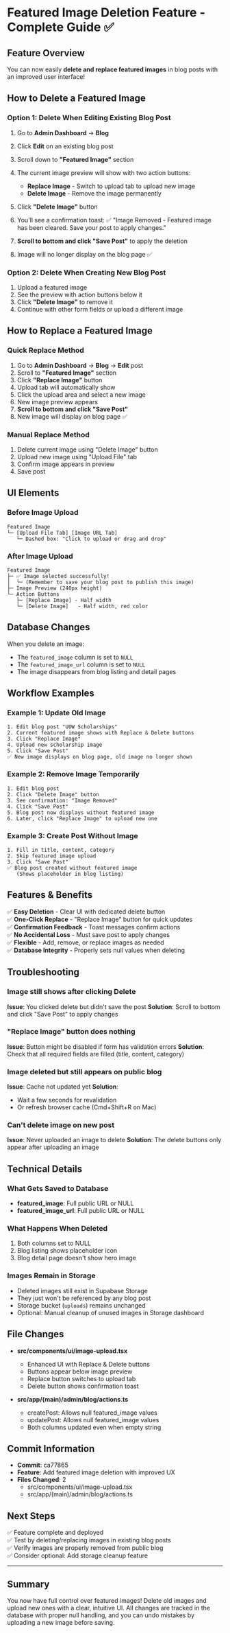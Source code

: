 # Featured Image Deletion Feature - Complete Guide ✅

## Feature Overview

You can now easily **delete and replace featured images** in blog posts with an improved user interface!

## How to Delete a Featured Image

### Option 1: Delete When Editing Existing Blog Post

1. Go to **Admin Dashboard** → **Blog**
2. Click **Edit** on an existing blog post
3. Scroll down to **"Featured Image"** section
4. The current image preview will show with two action buttons:
   - **Replace Image** - Switch to upload tab to upload new image
   - **Delete Image** - Remove the image permanently

5. Click **"Delete Image"** button
6. You'll see a confirmation toast: ✅ "Image Removed - Featured image has been cleared. Save your post to apply changes."
7. **Scroll to bottom and click "Save Post"** to apply the deletion
8. Image will no longer display on the blog page ✅

### Option 2: Delete When Creating New Blog Post

1. Upload a featured image
2. See the preview with action buttons below it
3. Click **"Delete Image"** to remove it
4. Continue with other form fields or upload a different image

## How to Replace a Featured Image

### Quick Replace Method

1. Go to **Admin Dashboard** → **Blog** → **Edit** post
2. Scroll to **"Featured Image"** section
3. Click **"Replace Image"** button
4. Upload tab will automatically show
5. Click the upload area and select a new image
6. New image preview appears
7. **Scroll to bottom and click "Save Post"**
8. New image will display on blog page ✅

### Manual Replace Method

1. Delete current image using "Delete Image" button
2. Upload new image using "Upload File" tab
3. Confirm image appears in preview
4. Save post

## UI Elements

### Before Image Upload
```
Featured Image
└─ [Upload File Tab] [Image URL Tab]
   └─ Dashed box: "Click to upload or drag and drop"
```

### After Image Upload
```
Featured Image
├─ ✅ Image selected successfully!
│  └─ (Remember to save your blog post to publish this image)
├─ Image Preview (240px height)
└─ Action Buttons
   ├─ [Replace Image] - Half width
   └─ [Delete Image]   - Half width, red color
```

## Database Changes

When you delete an image:
- The `featured_image` column is set to `NULL`
- The `featured_image_url` column is set to `NULL`
- The image disappears from blog listing and detail pages

## Workflow Examples

### Example 1: Update Old Image
```
1. Edit blog post "UOW Scholarships"
2. Current featured image shows with Replace & Delete buttons
3. Click "Replace Image"
4. Upload new scholarship image
5. Click "Save Post"
✅ New image displays on blog page, old image no longer shown
```

### Example 2: Remove Image Temporarily
```
1. Edit blog post
2. Click "Delete Image" button
3. See confirmation: "Image Removed"
4. Click "Save Post"
5. Blog post now displays without featured image
6. Later, click "Replace Image" to upload new one
```

### Example 3: Create Post Without Image
```
1. Fill in title, content, category
2. Skip featured image upload
3. Click "Save Post"
✅ Blog post created without featured image
   (Shows placeholder in blog listing)
```

## Features & Benefits

✅ **Easy Deletion** - Clear UI with dedicated delete button  
✅ **One-Click Replace** - "Replace Image" button for quick updates  
✅ **Confirmation Feedback** - Toast messages confirm actions  
✅ **No Accidental Loss** - Must save post to apply changes  
✅ **Flexible** - Add, remove, or replace images as needed  
✅ **Database Integrity** - Properly sets null values when deleting  

## Troubleshooting

### Image still shows after clicking Delete
**Issue**: You clicked delete but didn't save the post
**Solution**: Scroll to bottom and click "Save Post" to apply changes

### "Replace Image" button does nothing
**Issue**: Button might be disabled if form has validation errors
**Solution**: Check that all required fields are filled (title, content, category)

### Image deleted but still appears on public blog
**Issue**: Cache not updated yet
**Solution**: 
- Wait a few seconds for revalidation
- Or refresh browser cache (Cmd+Shift+R on Mac)

### Can't delete image on new post
**Issue**: Never uploaded an image to delete
**Solution**: The delete buttons only appear after uploading an image

## Technical Details

### What Gets Saved to Database
- **featured_image**: Full public URL or NULL
- **featured_image_url**: Full public URL or NULL

### What Happens When Deleted
1. Both columns set to NULL
2. Blog listing shows placeholder icon
3. Blog detail page doesn't show hero image

### Images Remain in Storage
- Deleted images still exist in Supabase Storage
- They just won't be referenced by any blog post
- Storage bucket (`uploads`) remains unchanged
- Optional: Manual cleanup of unused images in Storage dashboard

## File Changes

- **src/components/ui/image-upload.tsx**
  - Enhanced UI with Replace & Delete buttons
  - Buttons appear below image preview
  - Replace button switches to upload tab
  - Delete button shows confirmation toast

- **src/app/(main)/admin/blog/actions.ts**
  - createPost: Allows null featured_image values
  - updatePost: Allows null featured_image values
  - Both columns updated even when empty string

## Commit Information

- **Commit**: ca77865
- **Feature**: Add featured image deletion with improved UX
- **Files Changed**: 2
  - src/components/ui/image-upload.tsx
  - src/app/(main)/admin/blog/actions.ts

## Next Steps

✅ Feature complete and deployed  
✅ Test by deleting/replacing images in existing blog posts  
✅ Verify images are properly removed from public blog  
✅ Consider optional: Add storage cleanup feature  

---

## Summary

You now have full control over featured images! Delete old images and upload new ones with a clear, intuitive UI. All changes are tracked in the database with proper null handling, and you can undo mistakes by uploading a new image before saving.
